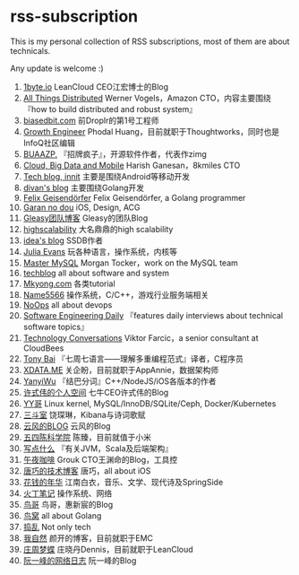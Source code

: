 # rss-subscription

This is my personal collection of RSS subscriptions, most of them are about technicals.

Any update is welcome :)

1. [1byte.io](http://1byte.io/) LeanCloud CEO江宏博士的Blog
2. [All Things Distributed](http://www.allthingsdistributed.com/) Werner Vogels，Amazon CTO，内容主要围绕『how to build distributed and robust system』
3. [biasedbit.com](http://biasedbit.com/) 前Droplr的第1号工程师
4. [Growth Engineer](http://www.phodal.com/blog/) Phodal Huang，目前就职于Thoughtworks，同时也是InfoQ社区编辑
5. [BUAAZP.](http://blog.buaa.us/) 『招牌疯子』，开源软件作者，代表作zimg
6. [Cloud, Big Data and Mobile](http://harish11g.blogspot.com/) Harish Ganesan，8kmiles CTO
7. [Tech blog, innit](http://blog.denevell.org/) 主要是围绕Android等移动开发
8. [divan's blog](divan.github.io) 主要围绕Golang开发
9. [Felix Geisendörfer](http://felixge.de/) Felix Geisendörfer, a Golang programmer
10. [Garan no dou](http://blog.ibireme.com) iOS, Design, ACG
11. [Gleasy团队博客](http://rdc.gleasy.com) Gleasy的团队Blog
12. [highscalability](http://highscalability.com/blog/) 大名鼎鼎的high scalability
13. [idea's blog](http://www.ideawu.net/blog) SSDB作者
14. [Julia Evans](http://jvns.ca/) 玩各种语言，操作系统，内核等
15. [Master MySQL](http://www.tocker.ca) Morgan Tocker，work on the MySQL team
16. [techblog](http://blog.mgm-tp.com) all about software and system
17. [Mkyong.com](http://www.mkyong.com) 各类tutorial
18. [Name5566](http://name5566.com) 操作系统，C/C++，游戏行业服务端相关
19. [NoOps](http://noops.me) all about devops
20. [Software Engineering Daily](http://softwareengineeringdaily.com) 『features daily interviews about technical software topics』
21. [Technology Conversations](http://technologyconversations.com) Viktor Farcic，a senior consultant at CloudBees
22. [Tony Bai](http://tonybai.com) 『七周七语言——理解多重编程范式』译者，C程序员
23. [XDATA.ME](http://www.xdata.me) 关企盼，目前就职于AppAnnie，数据架构师
24. [YanyiWu](http://yanyiwu.com/) 『结巴分词』C++/NodeJS/iOS各版本的作者
25. [许式伟的个人空间](http://xushiwei.com) 七牛CEO许式伟的Blog
26. [YY哥](http://hustcat.github.io) Linux kernel, MySQL/InnoDB/SQLite/Ceph, Docker/Kubernetes
27. [三斗室](http://chenlinux.com) 饶琛琳，Kibana与诗词歌赋
28. [云风的BLOG](http://blog.codingnow.com) 云风的Blog
29. [五四陈科学院](http://54chen.com/) 陈臻，目前就值于小米
30. [写点什么](http://hongjiang.info) 『有关JVM，Scala及后端架构』
31. [午夜咖啡](http://jolestar.com/) Grouk CTO王渊命的Blog，工具控
32. [唐巧的技术博客](http://blog.devtang.com/) 唐巧，all about iOS
33. [花钱的年华](http://calvin1978.blogcn.com) 江南白衣，音乐、文学、现代诗及SpringSide
34. [火丁笔记](http://huoding.com) 操作系统、网络
35. [鸟哥](http://www.laruence.com) 鸟哥，惠新宸的Blog
36. [鸟窝](http://colobu.com/) all about Golang
37. [捣乱](http://daoluan.net/blog) Not only tech
38. [我自然](http://www.yankay.com) 颜开的博客，目前就职于EMC
39. [庄周梦蝶](http://blog.fnil.net/) 庄晓丹Dennis，目前就职于LeanCloud
40. [阮一峰的网络日志](http://www.ruanyifeng.com/blog/) 阮一峰的Blog